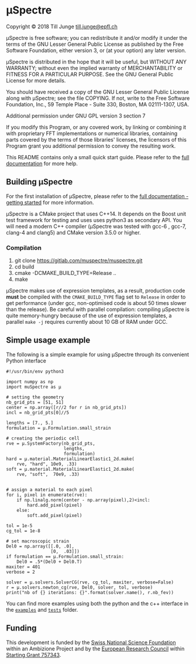 # µSpectre

Copyright © 2018 Till Junge <till.junge@epfl.ch>

µSpectre is free software; you can redistribute it and/or modify it under the
terms of the GNU Lesser General Public License as published by the Free Software
Foundation, either version 3, or (at your option) any later version.

µSpectre is distributed in the hope that it will be useful, but WITHOUT ANY
WARRANTY; without even the implied warranty of MERCHANTABILITY or FITNESS FOR A
PARTICULAR PURPOSE. See the GNU General Public License for more details.

You should have received a copy of the GNU Lesser General Public License along
with µSpectre; see the file COPYING. If not, write to the Free Software
Foundation, Inc., 59 Temple Place - Suite 330, Boston, MA 02111-1307, USA.

Additional permission under GNU GPL version 3 section 7

If you modify this Program, or any covered work, by linking or combining it with
proprietary FFT implementations or numerical libraries, containing parts covered
by the terms of those libraries' licenses, the licensors of this Program grant
you additional permission to convey the resulting work.


This README contains only a small quick start guide. Please refer to the [full
documentation](https://muspectre.gitlab.io/muspectre) for more help.

## Building µSpectre
For the first installation of µSpectre, please refer to the 
[full documentation - getting started](https://muspectre.gitlab.io/muspectre/GettingStarted.html#)
for more information.

µSpectre is a CMake project that uses C++14. It depends on the Boost unit test
framework for testing and uses uses python3 as secondary API. You will need a
modern C++ compiler (µSpectre was tested with gcc-6 , gcc-7, clang-4 and clang5)
and CMake version 3.5.0 or higher.

### Compilation

  1. git clone https://gitlab.com/muspectre/muspectre.git
  2. cd build
  3. cmake -DCMAKE_BUILD_TYPE=Release ..
  4. make

µSpectre makes use of expression templates, as a result, production code
**must** be compiled with the `CMAKE_BUILD_TYPE` flag set to `Release` in order
to get performance (under gcc, non-optimised code is about 50 times slower than
the release). Be careful with parallel compilation: compiling µSpectre is quite
memory-hungry because of the use of expression templates, a parallel `make -j`
requires currently about 10 GB of RAM under GCC.

## Simple usage example
The following is a simple example for using µSpectre through its convenient
Python interface

    #!/usr/bin/env python3

    import numpy as np
    import muSpectre as µ

    # setting the geometry
    nb_grid_pts = [51, 51]
    center = np.array([r//2 for r in nb_grid_pts])
    incl = nb_grid_pts[0]//5

    lengths = [7., 5.]
    formulation = µ.Formulation.small_strain

    # creating the periodic cell
    rve = µ.SystemFactory(nb_grid_pts,
                          lengths,
                          formulation)
    hard = µ.material.MaterialLinearElastic1_2d.make(
        rve, "hard", 10e9, .33)
    soft = µ.material.MaterialLinearElastic1_2d.make(
        rve, "soft",  70e9, .33)


    # assign a material to each pixel
    for i, pixel in enumerate(rve):
        if np.linalg.norm(center - np.array(pixel),2)<incl:
            hard.add_pixel(pixel)
        else:
            soft.add_pixel(pixel)

    tol = 1e-5
    cg_tol = 1e-8

    # set macroscopic strain
    Del0 = np.array([[.0, .0],
                     [0,  .03]])
    if formulation == µ.Formulation.small_strain:
        Del0 = .5*(Del0 + Del0.T)
    maxiter = 401
    verbose = 2

    solver = µ.solvers.SolverCG(rve, cg_tol, maxiter, verbose=False)
    r = µ.solvers.newton_cg(rve, Del0, solver, tol, verbose)
    print("nb of {} iterations: {}".format(solver.name(), r.nb_fev))

You can find more examples using both the python and the c++ interface in the
[`examples`](./examples) and [`tests`](./tests) folder.

## Funding

This development is funded by the
[Swiss National Science Foundation](http://www.snf.ch/en)
within an Ambizione Project and by the
[European Research Council](erc.europa.eu) within
[Starting Grant 757343](cordis.europa.eu/project/id/757343).